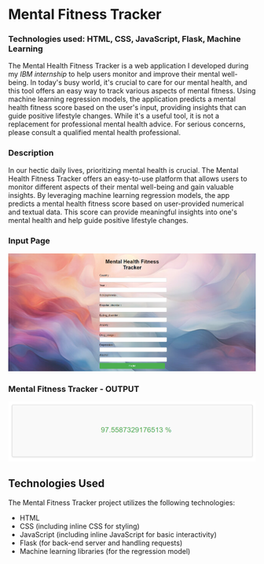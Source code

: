 # Mental Fitness Tracker
### Technologies used: HTML, CSS, JavaScript, Flask, Machine Learning
The Mental Health Fitness Tracker is a web application I developed during my *IBM internship* to help users monitor and improve their mental well-being. In today's busy world, it's crucial to care for our mental health, and this tool offers an easy way to track various aspects of mental fitness.
Using machine learning regression models, the application predicts a mental health fitness score based on the user's input, providing insights that can guide positive lifestyle changes. While it's a useful tool, it is not a replacement for professional mental health advice. For serious concerns, please consult a qualified mental health professional.

### Description
In our hectic daily lives, prioritizing mental health is crucial. The Mental Health Fitness Tracker offers an easy-to-use platform that allows users to monitor different aspects of their mental well-being and gain valuable insights. By leveraging machine learning regression models, the app predicts a mental health fitness score based on user-provided numerical and textual data. This score can provide meaningful insights into one's mental health and help guide positive lifestyle changes.

### Input Page
![alt text](image.png)

### Mental Fitness Tracker - OUTPUT
![output of model](result.png)


## Technologies Used

The Mental Fitness Tracker project utilizes the following technologies:

- HTML
- CSS (including inline CSS for styling)
- JavaScript (including inline JavaScript for basic interactivity)
- Flask (for back-end server and handling requests)
- Machine learning libraries (for the regression model)





